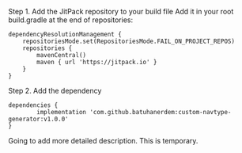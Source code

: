 Step 1. Add the JitPack repository to your build file
Add it in your root build.gradle at the end of repositories:

	dependencyResolutionManagement {
		repositoriesMode.set(RepositoriesMode.FAIL_ON_PROJECT_REPOS)
		repositories {
			mavenCentral()
			maven { url 'https://jitpack.io' }
		}
	}

 Step 2. Add the dependency
 
	dependencies {
	        implementation 'com.github.batuhanerdem:custom-navtype-generator:v1.0.0'
	}

 Going to add more detailed description. This is temporary.
